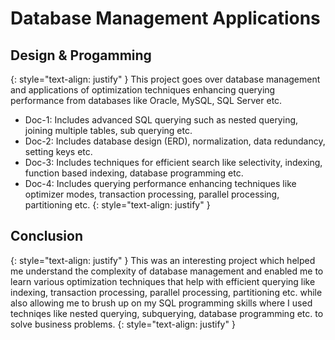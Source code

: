 # Database Management Applications

## Design & Progamming
{: style="text-align: justify" }
This project goes over database management and applications of optimization techniques enhancing querying performance from databases like Oracle, MySQL, SQL Server etc.
- Doc-1: Includes advanced SQL querying such as nested querying, joining multiple tables, sub querying etc.
- Doc-2: Includes database design (ERD), normalization, data redundancy, setting keys etc.
- Doc-3: Includes techniques for efficient search like selectivity, indexing, function based indexing, database programming etc.
- Doc-4: Includes querying performance enhancing techniques like optimizer modes, transaction processing, parallel processing, partitioning etc.
{: style="text-align: justify" }
## Conclusion
{: style="text-align: justify" }
This was an interesting project which helped me understand the complexity of database management and enabled me to learn various optimization techniques that help with efficient querying like indexing, transaction processing, parallel processing, partitioning etc. while also allowing me to brush up on my SQL programming skills where I used techniqes like nested querying, subquerying, database programming etc. to solve business problems.
{: style="text-align: justify" }